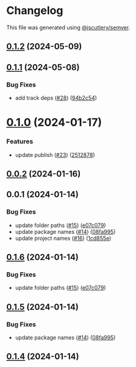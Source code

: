 # Changelog

This file was generated using [@jscutlery/semver](https://github.com/jscutlery/semver).

## [0.1.2](https://github.com/achieveagility/utils/compare/@aaos/prettier-config-0.1.1...@aaos/prettier-config-0.1.2) (2024-05-09)



## [0.1.1](https://github.com/achieveagility/utils/compare/@aaos/prettier-config-0.1.0...@aaos/prettier-config-0.1.1) (2024-05-08)


### Bug Fixes

* add track deps ([#28](https://github.com/achieveagility/utils/issues/28)) ([94b2c54](https://github.com/achieveagility/utils/commit/94b2c54575db73ee81f6161da303f3be1d2ea212))



# [0.1.0](https://github.com/achieveagility/utils/compare/@aaos/prettier-config-0.0.2...@aaos/prettier-config-0.1.0) (2024-01-17)


### Features

* update publish ([#23](https://github.com/achieveagility/utils/issues/23)) ([2512878](https://github.com/achieveagility/utils/commit/2512878a6eae76221e1c00cce9efd3a2e86922e7))



## [0.0.2](https://github.com/achieveagility/utils/compare/@aaos/prettier-config-0.0.1...@aaos/prettier-config-0.0.2) (2024-01-16)



## 0.0.1 (2024-01-14)


### Bug Fixes

* update folder paths ([#15](https://github.com/achieveagility/utils/issues/15)) ([e07c079](https://github.com/achieveagility/utils/commit/e07c0792a8e60e60823e963e6873c07a214aa3ff))
* update package names ([#14](https://github.com/achieveagility/utils/issues/14)) ([08fa995](https://github.com/achieveagility/utils/commit/08fa995356a7a29ac09ab1f6dafa8c861d6aa079))
* update project names ([#16](https://github.com/achieveagility/utils/issues/16)) ([1cd855e](https://github.com/achieveagility/utils/commit/1cd855efad605dd0485c001eda55d6d2ab6bd805))



## [0.1.6](https://github.com/achieveagility/utils/compare/@aaos/config-prettier-0.1.5...@aaos/config-prettier-0.1.6) (2024-01-14)


### Bug Fixes

* update folder paths ([#15](https://github.com/achieveagility/utils/issues/15)) ([e07c079](https://github.com/achieveagility/utils/commit/e07c0792a8e60e60823e963e6873c07a214aa3ff))



## [0.1.5](https://github.com/achieveagility/utils/compare/@aaos/config-prettier-0.1.4...@aaos/config-prettier-0.1.5) (2024-01-14)


### Bug Fixes

* update package names ([#14](https://github.com/achieveagility/utils/issues/14)) ([08fa995](https://github.com/achieveagility/utils/commit/08fa995356a7a29ac09ab1f6dafa8c861d6aa079))



## [0.1.4](https://github.com/achieveagility/utils/compare/@aaos/config-prettier-0.1.3...@aaos/config-prettier-0.1.4) (2024-01-14)
